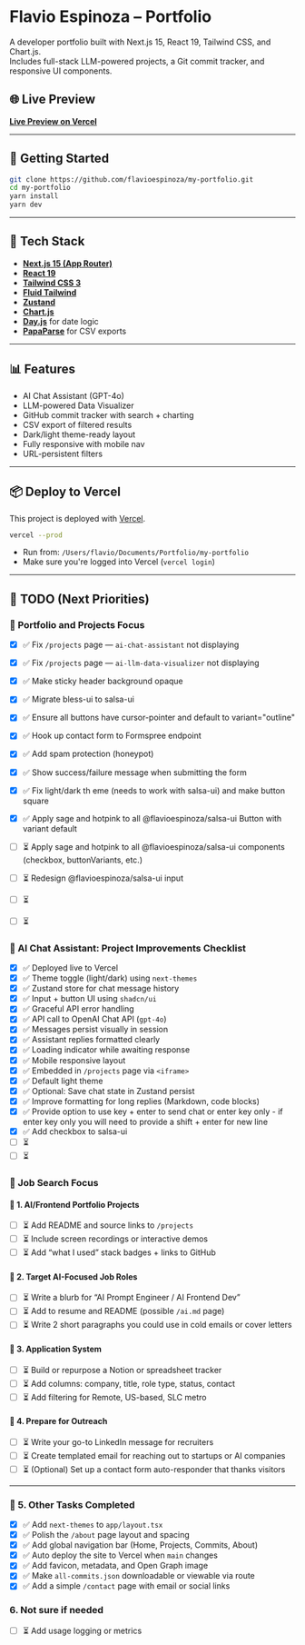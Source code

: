 # Flavio Espinoza – Portfolio

A developer portfolio built with Next.js 15, React 19, Tailwind CSS, and Chart.js.  
Includes full-stack LLM-powered projects, a Git commit tracker, and responsive UI components.

## 🌐 Live Preview

**[Live Preview on Vercel](https://my-portfolio-lt8gin5a0-flavio-espinozas-projects.vercel.app)**

---

## 🚀 Getting Started

```bash
git clone https://github.com/flavioespinoza/my-portfolio.git
cd my-portfolio
yarn install
yarn dev
```

---

## 🧰 Tech Stack

- **[Next.js 15 (App Router)](https://nextjs.org/docs/app)**
- **[React 19](https://react.dev)**
- **[Tailwind CSS 3](https://tailwindcss.com)**
- **[Fluid Tailwind](https://fluid.tw/#basic-usage)**
- **[Zustand](https://zustand-demo.pmnd.rs)**
- **[Chart.js](https://www.chartjs.org)**
- **[Day.js](https://day.js.org)** for date logic
- **[PapaParse](https://www.papaparse.com)** for CSV exports

---

## 📊 Features

- AI Chat Assistant (GPT-4o)
- LLM-powered Data Visualizer
- GitHub commit tracker with search + charting
- CSV export of filtered results
- Dark/light theme-ready layout
- Fully responsive with mobile nav
- URL-persistent filters

---

## 📦 Deploy to Vercel

This project is deployed with [Vercel](https://vercel.com/).

```bash
vercel --prod
```

- Run from: `/Users/flavio/Documents/Portfolio/my-portfolio`
- Make sure you're logged into Vercel (`vercel login`)

---

## 🔧 TODO (Next Priorities)

### 🧠 Portfolio and Projects Focus

- [x] ✅ Fix `/projects` page — `ai-chat-assistant` not displaying
- [x] ✅ Fix `/projects` page — `ai-llm-data-visualizer` not displaying
- [x] ✅ Make sticky header background opaque
- [x] ✅ Migrate bless-ui to salsa-ui
- [x] ✅ Ensure all buttons have cursor-pointer and default to variant="outline"
- [x] ✅ Hook up contact form to Formspree endpoint
- [x] ✅ Add spam protection (honeypot)
- [x] ✅ Show success/failure message when submitting the form
- [x] ✅ Fix light/dark th eme (needs to work with salsa-ui) and make button square
- [x] ✅ Apply sage and hotpink to all @flavioespinoza/salsa-ui Button with variant default

- [ ] ⏳ Apply sage and hotpink to all @flavioespinoza/salsa-ui components (checkbox, buttonVariants, etc.)
- [ ] ⏳ Redesign @flavioespinoza/salsa-ui input
- [ ] ⏳ 
- [ ] ⏳ 

### 🤖 AI Chat Assistant: Project Improvements Checklist

- [x] ✅ Deployed live to Vercel
- [x] ✅ Theme toggle (light/dark) using `next-themes`
- [x] ✅ Zustand store for chat message history
- [x] ✅ Input + button UI using `shadcn/ui`
- [x] ✅ Graceful API error handling
- [x] ✅ API call to OpenAI Chat API (`gpt-4o`)
- [x] ✅ Messages persist visually in session
- [x] ✅ Assistant replies formatted clearly
- [x] ✅ Loading indicator while awaiting response
- [x] ✅ Mobile responsive layout
- [x] ✅ Embedded in `/projects` page via `<iframe>`
- [x] ✅ Default light theme
- [x] ✅ Optional: Save chat state in Zustand persist
- [x] ✅ Improve formatting for long replies (Markdown, code blocks)
- [x] ✅ Provide option to use key + enter to send chat or enter key only - if enter key only you will need to provide a shift + enter for new line
- [x] ✅ Add checkbox to salsa-ui
- [ ] ⏳
- [ ] ⏳

### 🧠 Job Search Focus

#### 📂 1. AI/Frontend Portfolio Projects

- [ ] ⏳ Add README and source links to `/projects`
- [ ] ⏳ Include screen recordings or interactive demos
- [ ] ⏳ Add “what I used” stack badges + links to GitHub

#### 🧠 2. Target AI-Focused Job Roles

- [ ] ⏳ Write a blurb for “AI Prompt Engineer / AI Frontend Dev”
- [ ] ⏳ Add to resume and README (possible `/ai.md` page)
- [ ] ⏳ Write 2 short paragraphs you could use in cold emails or cover letters

#### 💼 3. Application System

- [ ] ⏳ Build or repurpose a Notion or spreadsheet tracker
- [ ] ⏳ Add columns: company, title, role type, status, contact
- [ ] ⏳ Add filtering for Remote, US-based, SLC metro

#### 📝 4. Prepare for Outreach

- [ ] ⏳ Write your go-to LinkedIn message for recruiters
- [ ] ⏳ Create templated email for reaching out to startups or AI companies
- [ ] ⏳ (Optional) Set up a contact form auto-responder that thanks visitors

---

### 📝 5. Other Tasks Completed

- [x] ✅ Add `next-themes` to `app/layout.tsx`
- [x] ✅ Polish the `/about` page layout and spacing
- [x] ✅ Add global navigation bar (Home, Projects, Commits, About)
- [x] ✅ Auto deploy the site to Vercel when `main` changes
- [x] ✅ Add favicon, metadata, and Open Graph image
- [x] ✅ Make `all-commits.json` downloadable or viewable via route
- [x] ✅ Add a simple `/contact` page with email or social links

### 6. Not sure if needed

- [ ] ⏳ Add usage logging or metrics
